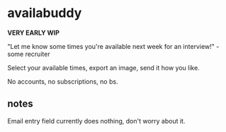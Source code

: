 # availabuddy
**VERY EARLY WIP**

"Let me know some times you're available next week for an interview!" -some recruiter

Select your available times, export an image, send it how you like.

No accounts, no subscriptions, no bs.


## notes
Email entry field currently does nothing, don't worry about it.
